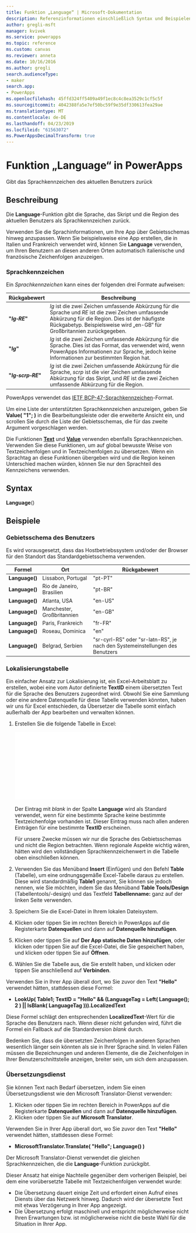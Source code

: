 ```yaml
---
title: Funktion „Language“ | Microsoft-Dokumentation
description: Referenzinformationen einschließlich Syntax und Beispielen für die Funktion „Language“ in PowerApps
author: gregli-msft
manager: kvivek
ms.service: powerapps
ms.topic: reference
ms.custom: canvas
ms.reviewer: anneta
ms.date: 10/16/2016
ms.author: gregli
search.audienceType:
- maker
search.app:
- PowerApps
ms.openlocfilehash: 45ffd324ff5409a49f1ec8c4c8ea3529c1cf5c5f
ms.sourcegitcommit: 4042388fa5e7ef50bc59f9e35df330613fea29ae
ms.translationtype: MT
ms.contentlocale: de-DE
ms.lasthandoff: 04/23/2019
ms.locfileid: "61563072"
ms.PowerAppsDecimalTransform: true
---
```

# <a name="language-function-in-powerapps"></a>Funktion „Language“ in PowerApps
Gibt das Sprachkennzeichen des aktuellen Benutzers zurück

## <a name="description"></a>Beschreibung
Die **Language**-Funktion gibt die Sprache, das Skript und die Region des aktuellen Benutzers als Sprachkennzeichen zurück.

Verwenden Sie die Sprachinformationen, um Ihre App über Gebietsschemas hinweg anzupassen.  Wenn Sie beispielsweise eine App erstellen, die in Italien und Frankreich verwendet wird, können Sie **Language** verwenden, um Ihren Benutzern an diesen anderen Orten automatisch italienische und französische Zeichenfolgen anzuzeigen. 

### <a name="language-tags"></a>Sprachkennzeichen
Ein *Sprachkennzeichen* kann eines der folgenden drei Formate aufweisen:

| Rückgabewert | Beschreibung |
| --- | --- |
| **"*lg&#8209;RE*"** |*lg* ist die zwei Zeichen umfassende Abkürzung für die Sprache und *RE* ist die zwei Zeichen umfassende Abkürzung für die Region.  Dies ist der häufigste Rückgabetyp.  Beispielsweise wird „en-GB“ für Großbritannien zurückgegeben. |
| **"*lg*"** |*lg* ist die zwei Zeichen umfassende Abkürzung für die Sprache.  Dies ist das Format, das verwendet wird, wenn PowerApps Informationen zur Sprache, jedoch keine Informationen zur bestimmten Region hat. |
| **"*lg&#8209;scrp&#8209;RE*"** |*lg* ist die zwei Zeichen umfassende Abkürzung für die Sprache, *scrp* ist die vier Zeichen umfassende Abkürzung für das Skript, und *RE* ist die zwei Zeichen umfassende Abkürzung für die Region. |

PowerApps verwendet das [IETF BCP-47-Sprachkennzeichen](https://tools.ietf.org/html/bcp47)-Format.  

Um eine Liste der unterstützten Sprachkennzeichen anzuzeigen, geben Sie **Value( "1"; )** in die Bearbeitungsleiste oder die erweiterte Ansicht ein, und scrollen Sie durch die Liste der Gebietsschemas, die für das zweite Argument vorgeschlagen werden.  

Die Funktionen **[Text](function-text.md)** und **[Value](function-value.md)** verwenden ebenfalls Sprachkennzeichen.  Verwenden Sie diese Funktionen, um auf global bewusste Weise von Textzeichenfolgen und in Textzeichenfolgen zu übersetzen.  Wenn ein Sprachtag an diese Funktionen übergeben wird und die Region keinen Unterschied machen würden, können Sie nur den Sprachteil des Kennzeichens verwenden.

## <a name="syntax"></a>Syntax
**Language**()

## <a name="examples"></a>Beispiele
### <a name="users-locale"></a>Gebietsschema des Benutzers
Es wird vorausgesetzt, dass das Hostbetriebssystem und/oder der Browser für den Standort das Standardgebietsschema verwenden.

| Formel | Ort | Rückgabewert |
| --- | --- | --- |
| **Language()** |Lissabon, Portugal |"pt-PT" |
| **Language()** |Rio de Janeiro, Brasilien |"pt-BR" |
| **Language()** |Atlanta, USA |"en-US" |
| **Language()** |Manchester, Großbritannien |"en-GB" |
| **Language()** |Paris, Frankreich |"fr-FR" |
| **Language()** |Roseau, Dominica |"en" |
| **Language()** |Belgrad, Serbien |"sr-cyrl-RS" oder "sr-latn-RS", je nach den Systemeinstellungen des Benutzers |

### <a name="localization-table"></a>Lokalisierungstabelle
Ein einfacher Ansatz zur Lokalisierung ist, ein Excel-Arbeitsblatt zu erstellen, wobei eine vom Autor definierte **TextID** einem übersetzten Text für die Sprache des Benutzers zugeordnet wird.  Obwohl Sie eine Sammlung oder eine andere Datenquelle für diese Tabelle verwenden könnten, haben wir uns für Excel entschieden, da Übersetzer die Tabelle somit einfach außerhalb der App bearbeiten und verwalten können.

1. Erstellen Sie die folgende Tabelle in Excel: 
   
    ![](media/function-language/loc-table.png)
   
    Der Eintrag mit *blank* in der Spalte **Language** wird als Standard verwendet, wenn für eine bestimmte Sprache keine bestimmte Textzeichenfolge vorhanden ist. Dieser Eintrag muss nach allen anderen Einträgen für eine bestimmte **TextID** erscheinen.
   
    Für unsere Zwecke müssen wir nur die Sprache des Gebietsschemas und nicht die Region betrachten.  Wenn regionale Aspekte wichtig wären, hätten wird den vollständigen Sprachkennzeichenwert in die Tabelle oben einschließen können. 
2. Verwenden Sie das Menüband **Insert** (Einfügen) und den Befehl **Table** (Tabelle), um eine ordnungsgemäße Excel-Tabelle daraus zu erstellen.  Diese wird standardmäßig **Table1** genannt, Sie können sie jedoch nennen, wie Sie möchten, indem Sie das Menüband **Table Tools/Design** (Tabellentools/-design) und das Textfeld **Tabellenname:** ganz auf der linken Seite verwenden.
3. Speichern Sie die Excel-Datei in Ihrem lokalen Dateisystem.   
4. Klicken oder tippen Sie im rechten Bereich in PowerApps auf die Registerkarte **Datenquellen** und dann auf **Datenquelle hinzufügen**.
5. Klicken oder tippen Sie auf **Der App statische Daten hinzufügen**, oder klicken oder tippen Sie auf die Excel-Datei, die Sie gespeichert haben, und klicken oder tippen Sie auf **Öffnen**.
6. Wählen Sie die Tabelle aus, die Sie erstellt haben, und klicken oder tippen Sie anschließend auf **Verbinden**.

Verwenden Sie in Ihrer App überall dort, wo Sie zuvor den Text **"Hello"** verwendet hätten, stattdessen diese Formel:

* **LookUp( Table1; TextID = "Hello" && (LanguageTag = Left( Language(); 2 ) || IsBlank( LanguageTag ))).LocalizedText**  

Diese Formel schlägt den entsprechenden **LocalizedText**-Wert für die Sprache des Benutzers nach. Wenn dieser nicht gefunden wird, führt die Formel ein Fallback auf die Standardversion *blank* durch. 

Bedenken Sie, dass die übersetzten Zeichenfolgen in anderen Sprachen wesentlich länger sein könnten als sie in Ihrer Sprache sind.  In vielen Fällen müssen die Bezeichnungen und anderen Elemente, die die Zeichenfolgen in Ihrer Benutzerschnittstelle anzeigen, breiter sein, um sich dem anzupassen.

### <a name="translation-service"></a>Übersetzungsdienst
Sie können Text nach Bedarf übersetzen, indem Sie einen Übersetzungsdienst wie den Microsoft Translator-Dienst verwenden:  

1. Klicken oder tippen Sie im rechten Bereich in PowerApps auf die Registerkarte **Datenquellen** und dann auf **Datenquelle hinzufügen**.
2. Klicken oder tippen Sie auf **Microsoft Translator**.

Verwenden Sie in Ihrer App überall dort, wo Sie zuvor den Text **"Hello"** verwendet hätten, stattdessen diese Formel:

* **MicrosoftTranslator.Translate( "Hello"; Language() )**

Der Microsoft Translator-Dienst verwendet die gleichen Sprachkennzeichen, die die **Language**-Funktion zurückgibt.

Dieser Ansatz hat einige Nachteile gegenüber dem vorherigen Beispiel, bei dem eine vorübersetzte Tabelle mit Textzeichenfolgen verwendet wurde:

* Die Übersetzung dauert einige Zeit und erfordert einen Aufruf eines Diensts über das Netzwerk hinweg.  Dadurch wird der übersetzte Text mit etwas Verzögerung in Ihrer App angezeigt. 
* Die Übersetzung erfolgt maschinell und entspricht möglicherweise nicht Ihren Erwartungen bzw. ist möglicherweise nicht die beste Wahl für die Situation in Ihrer App.

